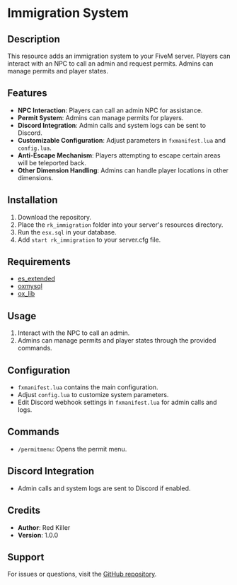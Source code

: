 # Immigration System

## Description
This resource adds an immigration system to your FiveM server. Players can interact with an NPC to call an admin and request permits. Admins can manage permits and player states.

## Features
- **NPC Interaction**: Players can call an admin NPC for assistance.
- **Permit System**: Admins can manage permits for players.
- **Discord Integration**: Admin calls and system logs can be sent to Discord.
- **Customizable Configuration**: Adjust parameters in `fxmanifest.lua` and `config.lua`.
- **Anti-Escape Mechanism**: Players attempting to escape certain areas will be teleported back.
- **Other Dimension Handling**: Admins can handle player locations in other dimensions.

## Installation
1. Download the repository.
2. Place the `rk_immigration` folder into your server's resources directory.
3. Run the `esx.sql` in your database.
4. Add `start rk_immigration` to your server.cfg file.

## Requirements
- [es_extended](https://github.com/esx-framework/es_extended)
- [oxmysql](https://github.com/overextended/oxmysql)
- [ox_lib](https://github.com/oxDeparo/ox_lib)

## Usage
1. Interact with the NPC to call an admin.
2. Admins can manage permits and player states through the provided commands.

## Configuration
- `fxmanifest.lua` contains the main configuration.
- Adjust `config.lua` to customize system parameters.
- Edit Discord webhook settings in `fxmanifest.lua` for admin calls and logs.

## Commands
- `/permitmenu`: Opens the permit menu.

## Discord Integration
- Admin calls and system logs are sent to Discord if enabled.

## Credits
- **Author**: Red Killer
- **Version**: 1.0.0

## Support
For issues or questions, visit the [GitHub repository](https://github.com/Red-Killer/immigration-system).
